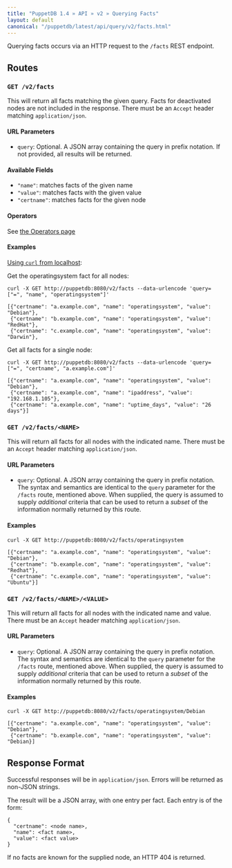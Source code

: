 ```yaml
---
title: "PuppetDB 1.4 » API » v2 » Querying Facts"
layout: default
canonical: "/puppetdb/latest/api/query/v2/facts.html"
---
```


[curl]: ../curl.html#using-curl-from-localhost-non-sslhttp

Querying facts occurs via an HTTP request to the
`/facts` REST endpoint.


## Routes

### `GET /v2/facts`

This will return all facts matching the given query. Facts for
deactivated nodes are not included in the response. There must be an
`Accept` header matching `application/json`.

#### URL Parameters

* `query`: Optional. A JSON array containing the query in prefix notation. If
  not provided, all results will be returned.

#### Available Fields

* `"name"`: matches facts of the given name
* `"value"`: matches facts with the given value
* `"certname"`: matches facts for the given node

#### Operators

See [the Operators page](./operators.html)

#### Examples

[Using `curl` from localhost][curl]:

Get the operatingsystem fact for all nodes:

    curl -X GET http://puppetdb:8080/v2/facts --data-urlencode 'query=["=", "name", "operatingsystem"]'

    [{"certname": "a.example.com", "name": "operatingsystem", "value": "Debian"},
     {"certname": "b.example.com", "name": "operatingsystem", "value": "RedHat"},
     {"certname": "c.example.com", "name": "operatingsystem", "value": "Darwin"},

Get all facts for a single node:

    curl -X GET http://puppetdb:8080/v2/facts --data-urlencode 'query=["=", "certname", "a.example.com"]'

    [{"certname": "a.example.com", "name": "operatingsystem", "value": "Debian"},
     {"certname": "a.example.com", "name": "ipaddress", "value": "192.168.1.105"},
     {"certname": "a.example.com", "name": "uptime_days", "value": "26 days"}]

### `GET /v2/facts/<NAME>`

This will return all facts for all nodes with the indicated
name. There must be an `Accept` header matching `application/json`.

#### URL Parameters

* `query`: Optional. A JSON array containing the query in prefix
  notation. The syntax and semantics are identical to the `query`
  parameter for the `/facts` route, mentioned above. When supplied,
  the query is assumed to supply _additional_ criteria that can be
  used to return a _subset_ of the information normally returned by
  this route.

#### Examples

    curl -X GET http://puppetdb:8080/v2/facts/operatingsystem

    [{"certname": "a.example.com", "name": "operatingsystem", "value": "Debian"},
     {"certname": "b.example.com", "name": "operatingsystem", "value": "Redhat"},
     {"certname": "c.example.com", "name": "operatingsystem", "value": "Ubuntu"}]

### `GET /v2/facts/<NAME>/<VALUE>`

This will return all facts for all nodes with the indicated name and
value. There must be an `Accept` header matching `application/json`.

#### URL Parameters

* `query`: Optional. A JSON array containing the query in prefix
  notation. The syntax and semantics are identical to the `query`
  parameter for the `/facts` route, mentioned above. When supplied,
  the query is assumed to supply _additional_ criteria that can be
  used to return a _subset_ of the information normally returned by
  this route.

#### Examples

    curl -X GET http://puppetdb:8080/v2/facts/operatingsystem/Debian

    [{"certname": "a.example.com", "name": "operatingsystem", "value": "Debian"},
     {"certname": "b.example.com", "name": "operatingsystem", "value": "Debian}]

## Response Format

Successful responses will be in `application/json`. Errors will be returned as
non-JSON strings.

The result will be a JSON array, with one entry per fact. Each entry is of the form:

    {
      "certname": <node name>,
      "name": <fact name>,
      "value": <fact value>
    }

If no facts are known for the supplied node, an HTTP 404 is returned.
